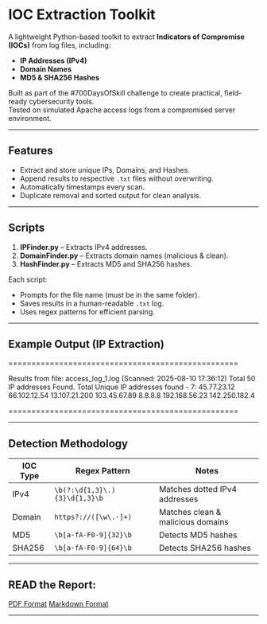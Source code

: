 # IOC Extraction Toolkit

A lightweight Python-based toolkit to extract **Indicators of Compromise (IOCs)** from log files, including:

- **IP Addresses (IPv4)**
- **Domain Names**
- **MD5 & SHA256 Hashes**

Built as part of the #700DaysOfSkill challenge to create practical, field-ready cybersecurity tools.  
Tested on simulated Apache access logs from a compromised server environment.

---

## Features
- Extract and store unique IPs, Domains, and Hashes.
- Append results to respective `.txt` files without overwriting.
- Automatically timestamps every scan.
- Duplicate removal and sorted output for clean analysis.

---

## Scripts
1. **IPFinder.py** – Extracts IPv4 addresses.
2. **DomainFinder.py** – Extracts domain names (malicious & clean).
3. **HashFinder.py** – Extracts MD5 and SHA256 hashes.

Each script:
- Prompts for the file name (must be in the same folder).
- Saves results in a human-readable `.txt` log.
- Uses regex patterns for efficient parsing.

---

## Example Output (IP Extraction)

==================================================

Results from file: access_log_1.log (Scanned: 2025-08-10 17:36:12)
Total 50 IP addresses Found.
Total Unique IP addresses found - 7:
45.77.23.12
66.102.12.54
13.107.21.200
103.45.67.89
8.8.8.8
192.168.56.23
142.250.182.4

==================================================

---

## Detection Methodology

| IOC Type  | Regex Pattern | Notes |
|-----------|--------------|-------|
| IPv4      | `\b(?:\d{1,3}\.){3}\d{1,3}\b` | Matches dotted IPv4 addresses |
| Domain    | `https?://([\w\.-]+)` | Matches clean & malicious domains |
| MD5       | `\b[a-fA-F0-9]{32}\b` | Detects MD5 hashes |
| SHA256    | `\b[a-fA-F0-9]{64}\b` | Detects SHA256 hashes |

---

## READ the Report:

[PDF Format]()
[Markdown Format]()

---
